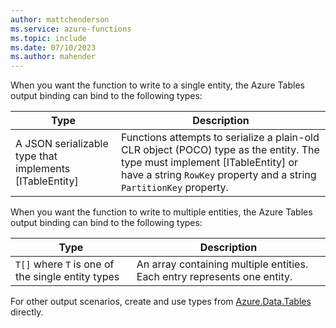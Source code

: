 ```yaml
---
author: mattchenderson
ms.service: azure-functions
ms.topic: include
ms.date: 07/10/2023
ms.author: mahender
---
```


When you want the function to write to a single entity, the Azure Tables output binding can bind to the following types:

| Type | Description |
| --- | --- |
| A JSON serializable type that implements [ITableEntity]  | Functions attempts to serialize a plain-old CLR object (POCO) type as the entity. The type must implement [ITableEntity] or have a string `RowKey` property and a string `PartitionKey` property. |

When you want the function to write to multiple entities, the Azure Tables output binding can bind to the following types:

| Type | Description |
| --- | --- |
| `T[]` where `T` is one of the single entity types | An array containing multiple entities. Each entry represents one entity. | 

For other output scenarios, create and use types from [Azure.Data.Tables] directly.

[Azure.Data.Tables]: /dotnet/api/azure.data.tables
